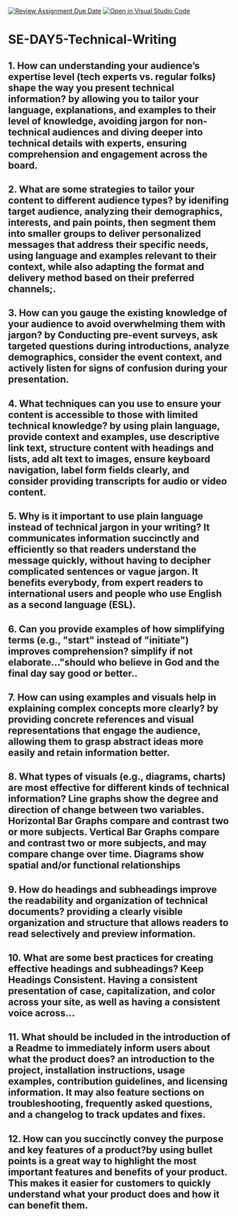 [![Review Assignment Due Date](https://classroom.github.com/assets/deadline-readme-button-22041afd0340ce965d47ae6ef1cefeee28c7c493a6346c4f15d667ab976d596c.svg)](https://classroom.github.com/a/zsAR-pyY)
[![Open in Visual Studio Code](https://classroom.github.com/assets/open-in-vscode-2e0aaae1b6195c2367325f4f02e2d04e9abb55f0b24a779b69b11b9e10269abc.svg)](https://classroom.github.com/online_ide?assignment_repo_id=18458032&assignment_repo_type=AssignmentRepo)
# SE-DAY5-Technical-Writing
## 1. How can understanding your audience’s expertise level (tech experts vs. regular folks) shape the way you present technical information? by allowing you to tailor your language, explanations, and examples to their level of knowledge, avoiding jargon for non-technical audiences and diving deeper into technical details with experts, ensuring comprehension and engagement across the board. 
## 2. What are some strategies to tailor your content to different audience types? by idenifing target audience, analyzing their demographics, interests, and pain points, then segment them into smaller groups to deliver personalized messages that address their specific needs, using language and examples relevant to their context, while also adapting the format and delivery method based on their preferred channels;.
## 3. How can you gauge the existing knowledge of your audience to avoid overwhelming them with jargon? by Conducting pre-event surveys, ask targeted questions during introductions, analyze demographics, consider the event context, and actively listen for signs of confusion during your presentation.
## 4. What techniques can you use to ensure your content is accessible to those with limited technical knowledge? by using plain language, provide context and examples, use descriptive link text, structure content with headings and lists, add alt text to images, ensure keyboard navigation, label form fields clearly, and consider providing transcripts for audio or video content.
## 5. Why is it important to use plain language instead of technical jargon in your writing? It communicates information succinctly and efficiently so that readers understand the message quickly, without having to decipher complicated sentences or vague jargon. It benefits everybody, from expert readers to international users and people who use English as a second language (ESL).
## 6. Can you provide examples of how simplifying terms (e.g., "start" instead of "initiate") improves comprehension? simplify if not elaborate..."should who believe in God and the final day say good or better..
## 7. How can using examples and visuals help in explaining complex concepts more clearly? by providing concrete references and visual representations that engage the audience, allowing them to grasp abstract ideas more easily and retain information better.
## 8. What types of visuals (e.g., diagrams, charts) are most effective for different kinds of technical information? Line graphs show the degree and direction of change between two variables. Horizontal Bar Graphs compare and contrast two or more subjects. Vertical Bar Graphs compare and contrast two or more subjects, and may compare change over time. Diagrams show spatial and/or functional relationships
## 9. How do headings and subheadings improve the readability and organization of technical documents? providing a clearly visible organization and structure that allows readers to read selectively and preview information.
## 10. What are some best practices for creating effective headings and subheadings? Keep Headings Consistent. Having a consistent presentation of case, capitalization, and color across your site, as well as having a consistent voice across...
## 11. What should be included in the introduction of a Readme to immediately inform users about what the product does? an introduction to the project, installation instructions, usage examples, contribution guidelines, and licensing information. It may also feature sections on troubleshooting, frequently asked questions, and a changelog to track updates and fixes.
## 12. How can you succinctly convey the purpose and key features of a product?by using bullet points is a great way to highlight the most important features and benefits of your product. This makes it easier for customers to quickly understand what your product does and how it can benefit them.
